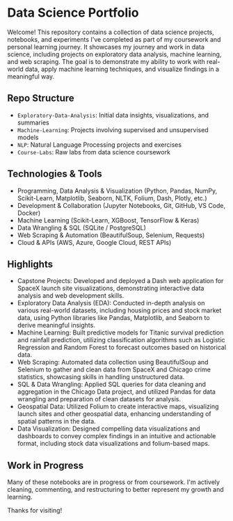 # Data Science Portfolio

Welcome! This repository contains a collection of data science projects, notebooks, and experiments I've completed as part of my coursework and personal learning journey. It showcases my journey and work in data science, including projects on exploratory data analysis, machine learning, and web scraping. The goal is to demonstrate my ability to work with real-world data, apply machine learning techniques, and visualize findings in a meaningful way.

## Repo Structure

- `Exploratory-Data-Analysis`: Initial data insights, visualizations, and summaries
- `Machine-Learning`: Projects involving supervised and unsupervised models
- `NLP`: Natural Language Processing projects and exercises
- `Course-Labs`: Raw labs from data science coursework

## Technologies & Tools

- Programming, Data Analysis & Visualization (Python, Pandas, NumPy, Scikit-Learn, Matplotlib, Seaborn, NLTK, Folium, Dash, Plotly, etc.)
- Development & Collaboration (Jupyter Notebooks, Git, GitHub, VS Code, Docker)
- Machine Learning (Scikit-Learn, XGBoost, TensorFlow & Keras)
- Data Wrangling & SQL (SQLite / PostgreSQL)
- Web Scraping & Automation (BeautifulSoup, Selenium, Requests)
- Cloud & APIs (AWS, Azure, Google Cloud, REST APIs)

## Highlights

- Capstone Projects: Developed and deployed a Dash web application for SpaceX launch site visualizations, demonstrating interactive data analysis and web development skills.
- Exploratory Data Analysis (EDA): Conducted in-depth analysis on various real-world datasets, including housing prices and stock market data, using Python libraries like Pandas, Matplotlib, and Seaborn to derive meaningful insights.
- Machine Learning: Built predictive models for Titanic survival prediction and rainfall prediction, utilizing classification algorithms such as Logistic Regression and Random Forest to forecast outcomes based on historical data.
- Web Scraping: Automated data collection using BeautifulSoup and Selenium to gather and clean data from SpaceX and Chicago crime statistics, showcasing skills in handling unstructured data.
- SQL & Data Wrangling: Applied SQL queries for data cleaning and aggregation in the Chicago Data project, and utilized Pandas for data wrangling and preparation of clean datasets for analysis.
- Geospatial Data: Utilized Folium to create interactive maps, visualizing launch sites and other geospatial data, enhancing understanding of spatial patterns in the data.
- Data Visualization: Designed compelling data visualizations and dashboards to convey complex findings in an intuitive and actionable format, including stock data visualizations and folium-based maps.

## Work in Progress

Many of these notebooks are in progress or from coursework. I'm actively cleaning, commenting, and restructuring to better represent my growth and learning.

Thanks for visiting!
